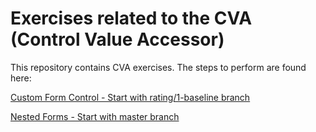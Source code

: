 # Exercises related to the CVA (Control Value Accessor)

This repository contains CVA exercises. The steps to perform are found here:

[Custom Form Control - Start with rating/1-baseline branch](https://devonfw-training.github.io/devon4ng-training/ng-advanced/forms/index.html#/3/9)

[Nested Forms - Start with master branch](https://devonfw-training.github.io/devon4ng-training/ng-advanced/forms/index.html#/4/5)